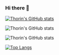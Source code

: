 ### Hi there 👋

<!--
**Thorin215/Thorin215** is a ✨ _special_ ✨ repository because its `README.md` (this file) appears on your GitHub profile.

Here are some ideas to get you started:

- 🔭 I’m currently working on ...
- 🌱 I’m currently learning ...
- 👯 I’m looking to collaborate on ...
- 🤔 I’m looking for help with ...
- 💬 Ask me about ...
- 📫 How to reach me: ...
- 😄 Pronouns: ...
- ⚡ Fun fact: ...
-->
[![Thorin's GitHub stats](https://github-readme-stats.vercel.app/api?username=Thorin215)](https://github.com/anuraghazra/github-readme-stats)

![Thorin's GitHub stats](https://github-readme-stats.vercel.app/api?username=Thorin215&show_icons=true)

![Thorin's GitHub stats](https://github-readme-stats.vercel.app/api?username=Thorin215&show_icons=true&theme=radical)

[![Top Langs](https://github-readme-stats.vercel.app/api/top-langs/?username=Thorin215)](https://github.com/anuraghazra/github-readme-stats)
